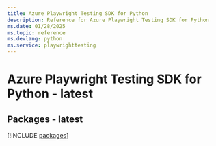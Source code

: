 ```yaml
---
title: Azure Playwright Testing SDK for Python
description: Reference for Azure Playwright Testing SDK for Python
ms.date: 01/28/2025
ms.topic: reference
ms.devlang: python
ms.service: playwrighttesting
---
```

# Azure Playwright Testing SDK for Python - latest
## Packages - latest
[!INCLUDE [packages](playwright-testing-index.md)]